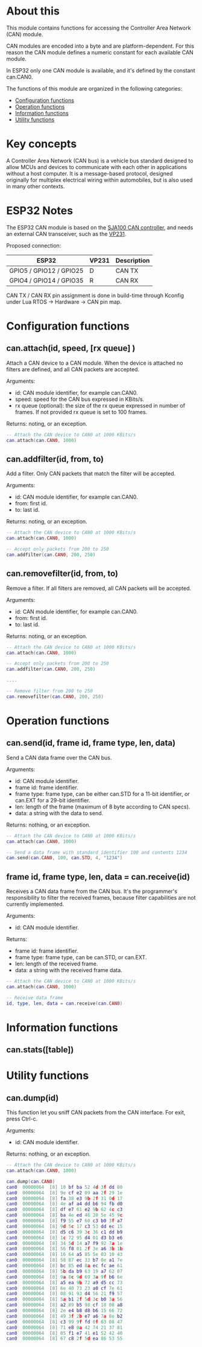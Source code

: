 # About this

This module contains functions for accessing the Controller Area Network (CAN) module.

CAN modules are encoded into a byte and are platform-dependent. For this reason the CAN module defines a numeric constant for each available CAN module.

In ESP32 only one CAN module is available, and it's defined by the constant can.CAN0.

The functions of this module are organized in the following categories:

* [Configuration functions](#configuration-functions)
* [Operation functions](#operation-functions)
* [Information functions](#information-functions)
* [Utility functions](#utility-functions)

# Key concepts

A Controller Area Network (CAN bus) is a vehicle bus standard designed to allow MCUs and devices to communicate with each other in applications without a host computer. It is a message-based protocol, designed originally for multiplex electrical wiring within automobiles, but is also used in many other contexts.

# ESP32 Notes

The ESP32 CAN module is based on the [SJA100 CAN controller](https://www.nxp.com/documents/data_sheet/SJA1000.pdf), and needs an external CAN transceiver, such as the [VP231](https://upverter.com/datasheet/fb1ba5237f33ad28b4f78a053c64762efe576adc.pdf).

Proposed connection:

| ESP32                  | VP231 | Description |
|------------------------|-------|-------------|
|GPIO5 / GPIO12 / GPIO25 | D     | CAN TX      |
|GPIO4 / GPIO14 / GPIO35 | R     | CAN RX      |
 
CAN TX / CAN RX pin assignment is done in build-time through Kconfig under Lua RTOS -> Hardware -> CAN pin map.

# Configuration functions

## can.attach(id, speed, [rx queue] )

Attach a CAN device to a CAN module. When the device is attached no filters are defined, and all CAN packets are accepted.

Arguments:

* id: CAN module identifier, for example can.CAN0.
* speed: speed for the CAN bus expressed in KBits/s.
* rx queue (optional): the size of the rx queue expressed in number of frames. If not provided rx queue is set to 100 frames.

Returns: noting, or an exception.

```lua
-- Attach the CAN device to CAN0 at 1000 KBits/s
can.attach(can.CAN0, 1000)
```

## can.addfilter(id, from, to)

Add a filter. Only CAN packets that match the filter will be accepted.

Arguments:

* id: CAN module identifier, for example can.CAN0.
* from: first id.
* to: last id.

Returns: noting, or an exception.

```lua
-- Attach the CAN device to CAN0 at 1000 KBits/s
can.attach(can.CAN0, 1000)

-- Accept only packets from 200 to 250
can.addfilter(can.CAN0, 200, 250)
```

## can.removefilter(id, from, to)

Remove a filter. If all filters are removed, all CAN packets will be accepted.

Arguments:

* id: CAN module identifier, for example can.CAN0.
* from: first id.
* to: last id.

Returns: noting, or an exception.

```lua
-- Attach the CAN device to CAN0 at 1000 KBits/s
can.attach(can.CAN0, 1000)

-- Accept only packets from 200 to 250
can.addfilter(can.CAN0, 200, 250)

....

-- Remove filter from 200 to 250
can.removefilter(can.CAN0, 200, 250)
```

# Operation functions

## can.send(id, frame id, frame type, len, data)

Send a CAN data frame over the CAN bus.

Arguments:

* id: CAN module identifier.
* frame id: frame identifier.
* frame type: frame type, can be either can.STD for a 11-bit identifier, or can.EXT for a 29-bit identifier.
* len: length of the frame (maximum of 8 byte according to CAN specs).
* data: a string with the data to send.

Returns: nothing, or an exception.


```lua
-- Attach the CAN device to CAN0 at 1000 KBits/s
can.attach(can.CAN0, 1000)

-- Send a data frame with standard identifier 100 and contents 1234
can.send(can.CAN0, 100, can.STD, 4, "1234")
```

## frame id, frame type, len, data = can.receive(id)

Receives a CAN data frame from the CAN bus. It's the programmer's responsibility to filter the received frames, because filter capabilities are not currently implemented.

Arguments:

* id: CAN module identifier.

Returns:

* frame id: frame identifier.
* frame type: frame type, can be can.STD, or can.EXT.
* len: length of the received frame.
* data: a string with the received frame data.


```lua
-- Attach the CAN device to CAN0 at 1000 KBits/s
can.attach(can.CAN0, 1000)

-- Receive data frame
id, type, len, data = can.receive(can.CAN0)
```

# Information functions

## can.stats([table])


# Utility functions

## can.dump(id)

This function let you sniff CAN packets from the CAN interface. For exit, press Ctrl-c.

Arguments:

* id: CAN module identifier.

Returns: nothing, or an exception.

```lua
-- Attach the CAN device to CAN0 at 1000 KBits/s
can.attach(can.CAN0, 1000)

can.dump(can.CAN0)
can0  00000064  [8] 10 bf ba 52 4d 3f dd 80
can0  00000064  [8] 9e cf e2 09 aa 2f 29 1e
can0  00000064  [8] fa 38 e3 9b 2f 31 0d 17
can0  00000064  [8] 4e af a4 dd b6 94 fb d0
can0  00000064  [8] df e7 61 e2 9b 62 4c c3
can0  00000064  [8] ba 4e ed 46 20 5e 45 9c
can0  00000064  [8] f9 55 e7 60 c3 b0 3f a7
can0  00000064  [8] 9d 5c 17 c3 53 dd ec 15
can0  00000064  [8] d5 c6 39 3c 36 c1 dd b9
can0  00000064  [8] 1c 72 95 d4 01 d3 b3 e6
can0  00000064  [8] 34 5d 14 a7 f9 92 7a 1e
can0  00000064  [8] 56 f8 01 2f 3e a6 3b 1b
can0  00000064  [8] 16 64 a5 85 5e 03 10 43
can0  00000064  [8] 58 87 ec 33 b7 0e a1 7e
can0  00000064  [8] bc 85 ed 8a ec fc ae 61
can0  00000064  [8] 5b da b9 63 19 a7 62 07
can0  00000064  [8] 9a 8c 9d 69 3a 9f b6 6e
can0  00000064  [8] a5 ea 9b 72 a9 d5 cc 73
can0  00000064  [8] 6e 40 73 23 a0 cf 7e 61
can0  00000064  [8] 08 91 93 d4 56 21 f9 57
can0  00000064  [8] 5a b1 2f 5d 3c b0 3a 56
can0  00000064  [8] a2 89 b5 98 cf 18 08 a8
can0  00000064  [8] 2e e4 b8 d8 b6 15 66 72
can0  00000064  [8] 49 3f 2b e7 a6 7a 8e b2
can0  00000064  [8] c3 99 9f fd 0f 63 08 47
can0  00000064  [8] 71 e8 0a 42 74 21 37 81
can0  00000064  [8] 05 f1 e7 41 e1 52 42 40
can0  00000064  [8] 67 c8 2f 5d ea 86 53 55
```
